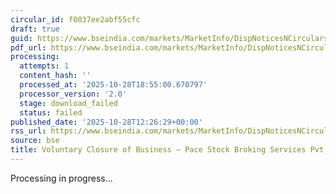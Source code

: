 ```yaml
---
circular_id: f0037ee2abf55cfc
draft: true
guid: https://www.bseindia.com/markets/MarketInfo/DispNoticesNCirculars.aspx?Noticeid={CA01548F-1101-4F5D-8D30-FEA5E7C8EB7C}&noticeno=20251028-28&dt=10/28/2025&icount=28&totcount=64&flag=0
pdf_url: https://www.bseindia.com/markets/MarketInfo/DispNoticesNCirculars.aspx?Noticeid={CA01548F-1101-4F5D-8D30-FEA5E7C8EB7C}&noticeno=20251028-28&dt=10/28/2025&icount=28&totcount=64&flag=0
processing:
  attempts: 1
  content_hash: ''
  processed_at: '2025-10-28T18:55:00.670797'
  processor_version: '2.0'
  stage: download_failed
  status: failed
published_date: '2025-10-28T12:26:29+00:00'
rss_url: https://www.bseindia.com/markets/MarketInfo/DispNoticesNCirculars.aspx?Noticeid={CA01548F-1101-4F5D-8D30-FEA5E7C8EB7C}&noticeno=20251028-28&dt=10/28/2025&icount=28&totcount=64&flag=0
source: bse
title: Voluntary Closure of Business – Pace Stock Broking Services Pvt. Ltd.
---
```


Processing in progress...